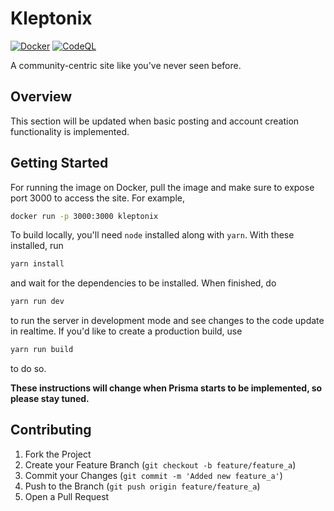 # Kleptonix

[![Docker](https://github.com/hllywluis/kleptonix/actions/workflows/docker-publish.yml/badge.svg)](https://github.com/hllywluis/kleptonix/actions/workflows/docker-publish.yml)
[![CodeQL](https://github.com/hllywluis/kleptonix/actions/workflows/codeql-analysis.yml/badge.svg)](https://github.com/hllywluis/kleptonix/actions/workflows/codeql-analysis.yml)

A community-centric site like you've never seen before.

## Overview

This section will be updated when basic posting and account creation functionality is implemented.

## Getting Started

For running the image on Docker, pull the image and make sure to expose port 3000 to access the site. For example,

```sh
docker run -p 3000:3000 kleptonix
```

To build locally, you'll need `node` installed along with `yarn`. With these installed, run

```sh
yarn install
```

and wait for the dependencies to be installed. When finished, do

```sh
yarn run dev
```

to run the server in development mode and see changes to the code update in realtime. If you'd like to create a production build, use

```sh
yarn run build
```

to do so.

**These instructions will change when Prisma starts to be implemented, so please stay tuned.**

## Contributing

1. Fork the Project
2. Create your Feature Branch (`git checkout -b feature/feature_a`)
3. Commit your Changes (`git commit -m 'Added new feature_a'`)
4. Push to the Branch (`git push origin feature/feature_a`)
5. Open a Pull Request
